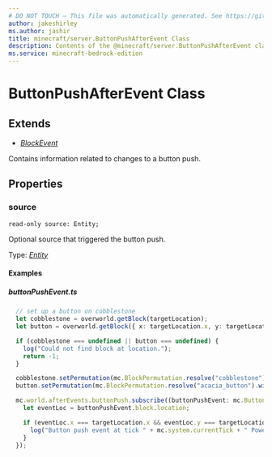 ```yaml
---
# DO NOT TOUCH — This file was automatically generated. See https://github.com/mojang/minecraftapidocsgenerator to modify descriptions, examples, etc.
author: jakeshirley
ms.author: jashir
title: minecraft/server.ButtonPushAfterEvent Class
description: Contents of the @minecraft/server.ButtonPushAfterEvent class.
ms.service: minecraft-bedrock-edition
---
```

# ButtonPushAfterEvent Class

## Extends
- [*BlockEvent*](BlockEvent.md)

Contains information related to changes to a button push.

## Properties

### **source**
`read-only source: Entity;`

Optional source that triggered the button push.

Type: [*Entity*](Entity.md)

#### Examples
##### ***buttonPushEvent.ts***
```typescript
  // set up a button on cobblestone
  let cobblestone = overworld.getBlock(targetLocation);
  let button = overworld.getBlock({ x: targetLocation.x, y: targetLocation.y + 1, z: targetLocation.z });

  if (cobblestone === undefined || button === undefined) {
    log("Could not find block at location.");
    return -1;
  }

  cobblestone.setPermutation(mc.BlockPermutation.resolve("cobblestone"));
  button.setPermutation(mc.BlockPermutation.resolve("acacia_button").withState("facing_direction", 1 /* up */));

  mc.world.afterEvents.buttonPush.subscribe((buttonPushEvent: mc.ButtonPushAfterEvent) => {
    let eventLoc = buttonPushEvent.block.location;

    if (eventLoc.x === targetLocation.x && eventLoc.y === targetLocation.y + 1 && eventLoc.z === targetLocation.z) {
      log("Button push event at tick " + mc.system.currentTick + " Power:" + buttonPushEvent.block.getRedstonePower());
    }
  });
```
